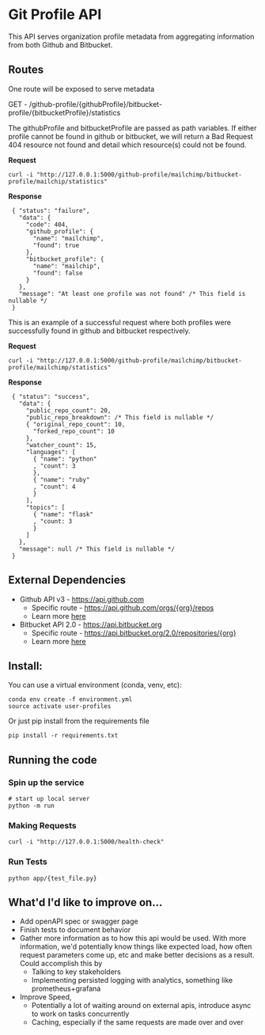 # Git Profile API

This API serves organization profile metadata from aggregating information from both Github and Bitbucket. 

## Routes

One route will be exposed to serve metadata

GET - /github-profile/{githubProfile}/bitbucket-profile/{bitbucketProfile}/statistics

The githubProfile and bitbucketProfile are passed as path variables. If either profile cannot be found in github or bitbucket, we will return a Bad Request 404 resource not found and detail which resource(s) could not be found.

**Request**

```
curl -i "http://127.0.0.1:5000/github-profile/mailchimp/bitbucket-profile/mailchip/statistics"
```

**Response**

```
 { "status": "failure",
   "data": {
     "code": 404,
     "github_profile": {
       "name": "mailchimp",
       "found": true
     },
     "bitbucket_profile": {
       "name": "mailchip",
       "found": false
     }
   },
   "message": "At least one profile was not found" /* This field is nullable */
 }
```

This is an example of a successful request where both profiles were successfully found in github and bitbucket respectively.

**Request**

```
curl -i "http://127.0.0.1:5000/github-profile/mailchimp/bitbucket-profile/mailchimp/statistics"
```

**Response**

```
 { "status": "success",
   "data": {
     "public_repo_count": 20,
     "public_repo_breakdown": /* This field is nullable */
     { "original_repo_count": 10,
       "forked_repo_count": 10
     },
     "watcher_count": 15,
     "languages": [
       { "name": "python"
       , "count": 3
       },
       { "name": "ruby"
       , "count": 4
       }
     ],
     "topics": [
       { "name": "flask"
       , "count: 3
       }
     ]
   },
   "message": null /* This field is nullable */
 }
```

## External Dependencies

* Github API v3 - https://api.github.com
  * Specific route - https://api.github.com/orgs/{org}/repos  
  * Learn more [here](https://docs.github.com/en/developers/overview/about-githubs-apis)
* Bitbucket API 2.0 - https://api.bitbucket.org
  * Specific route - https://api.bitbucket.org/2.0/repositories/{org}
  * Learn more [here](https://developer.atlassian.com/bitbucket/api/2/reference/meta/pagination)

## Install:

You can use a virtual environment (conda, venv, etc):
```
conda env create -f environment.yml
source activate user-profiles
```

Or just pip install from the requirements file
``` 
pip install -r requirements.txt
```

## Running the code

### Spin up the service

```
# start up local server
python -m run 
```

### Making Requests

```
curl -i "http://127.0.0.1:5000/health-check"
```

### Run Tests

```
python app/{test_file.py}
```

## What'd I'd like to improve on...
* Add openAPI spec or swagger page
* Finish tests to document behavior
* Gather more information as to how this api would be used. With more information, we'd potentially know things like expected load, how often request parameters come up, etc and make better decisions as a result. Could accomplish this by
  * Talking to key stakeholders
  * Implementing persisted logging with analytics, something like prometheus+grafana
* Improve Speed, 
  * Potentially a lot of waiting around on external apis, introduce async to work on tasks concurrently
  * Caching, especially if the same requests are made over and over